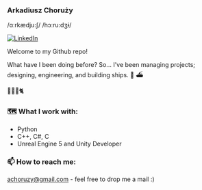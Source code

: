 ### Arkadiusz Choruży
/ɑːrkædju:ʃ/ /hɔːru:dʒɨ/

<a href="https://www.linkedin.com/in/arkadiuszchoruzy/"><img alt="LinkedIn" src="https://img.shields.io/badge/LinkedIn-Arkadiusz%20Choruzy-blue?style=flat-square&logo=linkedin"></a>

Welcome to my Github repo! 

What have I been doing before?
So... I've been managing projects; designing, engineering, and building ships. :ship: :ferry:

:woman::baby::bearded_person::cat2:

### :world_map: What I work with:

- Python
- C++, C#, C
- Unreal Engine 5 and  Unity Developer

### 📫 How to reach me:
achoruzy@gmail.com - feel free to drop me a mail :)
